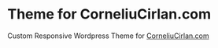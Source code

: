 # Theme for CorneliuCirlan.com
Custom Responsive Wordpress Theme for [CorneliuCirlan.com](http://www.corneliucirlan.com)
